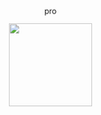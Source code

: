 <p align="center"> pro
<p align="center">
<a href="https://osu.ppy.sh/users/6372800">
  <img src="https://a.ppy.sh/6372800"  
       width="150"
       height="150"></a>
<p align="center"> 
